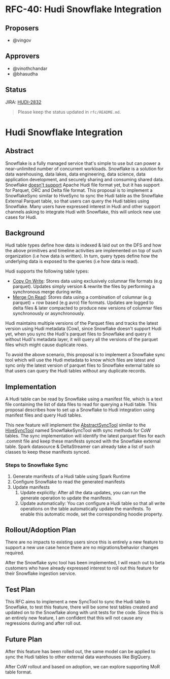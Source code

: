<!--
  Licensed to the Apache Software Foundation (ASF) under one or more
  contributor license agreements.  See the NOTICE file distributed with
  this work for additional information regarding copyright ownership.
  The ASF licenses this file to You under the Apache License, Version 2.0
  (the "License"); you may not use this file except in compliance with
  the License.  You may obtain a copy of the License at

       http://www.apache.org/licenses/LICENSE-2.0

  Unless required by applicable law or agreed to in writing, software
  distributed under the License is distributed on an "AS IS" BASIS,
  WITHOUT WARRANTIES OR CONDITIONS OF ANY KIND, either express or implied.
  See the License for the specific language governing permissions and
  limitations under the License.
-->
# RFC-40: Hudi Snowflake Integration



## Proposers

- @vingov

## Approvers
 - @vinothchandar
 - @bhasudha

## Status

JIRA: [HUDI-2832](https://issues.apache.org/jira/browse/HUDI-2832)

> Please keep the status updated in `rfc/README.md`.

# Hudi Snowflake Integration

## Abstract

Snowflake is a fully managed service that&#39;s simple to use but can power a near-unlimited number of concurrent workloads. Snowflake is a solution for data warehousing, data lakes, data engineering, data science, data application development, and securely sharing and consuming shared data. Snowflake [doesn&#39;t support](https://docs.snowflake.com/en/sql-reference/sql/alter-file-format.html) Apache Hudi file format yet, but it has support for Parquet, ORC and Delta file format. This proposal is to implement a SnowflakeSync similar to HiveSync to sync the Hudi table as the Snowflake External Parquet table, so that users can query the Hudi tables using Snowflake. Many users have expressed interest in Hudi and other support channels asking to integrate Hudi with Snowflake, this will unlock new use cases for Hudi.

## Background

Hudi table types define how data is indexed &amp; laid out on the DFS and how the above primitives and timeline activities are implemented on top of such organization (i.e how data is written). In turn, query types define how the underlying data is exposed to the queries (i.e how data is read).

Hudi supports the following table types:

- [Copy On Write](https://hudi.apache.org/docs/overview/#copy-on-write-table): Stores data using exclusively columnar file formats (e.g parquet). Updates simply version &amp; rewrite the files by performing a synchronous merge during write.
- [Merge On Read](https://hudi.apache.org/docs/overview/#merge-on-read-table): Stores data using a combination of columnar (e.g parquet) + row based (e.g avro) file formats. Updates are logged to delta files &amp; later compacted to produce new versions of columnar files synchronously or asynchronously.

Hudi maintains multiple versions of the Parquet files and tracks the latest version using Hudi metadata (Cow), since Snowflake doesn&#39;t support Hudi yet, when you sync the Hudi&#39;s parquet files to Snowflake and query it without Hudi&#39;s metadata layer, it will query all the versions of the parquet files which might cause duplicate rows.

To avoid the above scenario, this proposal is to implement a Snowflake sync tool which will use the Hudi metadata to know which files are latest and sync only the latest version of parquet files to Snowflake external table so that users can query the Hudi tables without any duplicate records.

## Implementation

A Hudi table can be read by Snowflake using a manifest file, which is a text file containing the list of data files to read for querying a Hudi table. This proposal describes how to set up a Snowflake to Hudi integration using manifest files and query Hudi tables.

This new feature will implement the [AbstractSyncTool](https://github.com/apache/hudi/blob/master/hudi-sync/hudi-sync-common/src/main/java/org/apache/hudi/sync/common/AbstractSyncTool.java) similar to the [HiveSyncTool](https://github.com/apache/hudi/blob/master/hudi-sync/hudi-hive-sync/src/main/java/org/apache/hudi/hive/HiveSyncTool.java) named SnowflakeSyncTool with sync methods for CoW tables. The sync implementation will identify the latest parquet files for each .commit file and keep these manifests synced with the Snowflake external table. Spark datasource &amp; DeltaStreamer can already take a list of such classes to keep these manifests synced.

### Steps to Snowflake Sync

1. Generate manifests of a Hudi table using Spark Runtime
2. Configure Snowflake to read the generated manifests
3. Update manifests
   1. Update explicitly: After all the data updates, you can run the generate operation to update the manifests.
   2. Update automatically: You can configure a Hudi table so that all write operations on the table automatically update the manifests. To enable this automatic mode, set the corresponding hoodie property.

## Rollout/Adoption Plan

There are no impacts to existing users since this is entirely a new feature to support a new use case hence there are no migrations/behavior changes required.

After the Snowflake sync tool has been implemented, I will reach out to beta customers who have already expressed interest to roll out this feature for their Snowflake ingestion service.

## Test Plan

This RFC aims to implement a new SyncTool to sync the Hudi table to Snowflake, to test this feature, there will be some test tables created and updated on to the Snowflake along with unit tests for the code. Since this is an entirely new feature, I am confident that this will not cause any regressions during and after roll out.

## Future Plan

After this feature has been rolled out, the same model can be applied to sync the Hudi tables to other external data warehouses like BigQuery.

After CoW rollout and based on adoption, we can explore supporting MoR table format.
